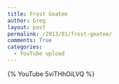 ```yaml
---
title: Frost Goatee
author: Greg
layout: post
permalink: /2013/01/frost-goatee/
comments: True
categories:
  - YouTube upload
---
```


{% YouTube 5viTHhOiLVQ %}
